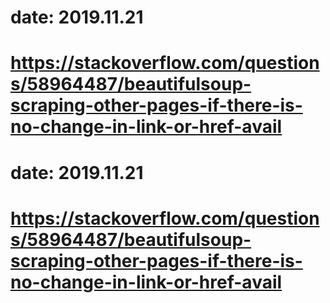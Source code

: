 # date: 2019.11.21
# https://stackoverflow.com/questions/58964487/beautifulsoup-scraping-other-pages-if-there-is-no-change-in-link-or-href-avail
# date: 2019.11.21
# https://stackoverflow.com/questions/58964487/beautifulsoup-scraping-other-pages-if-there-is-no-change-in-link-or-href-avail

